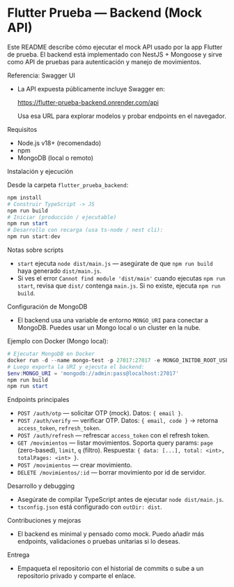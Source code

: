 # Flutter Prueba — Backend (Mock API)

Este README describe cómo ejecutar el mock API usado por la app Flutter de prueba. El backend está implementado con NestJS + Mongoose y sirve como API de pruebas para autenticación y manejo de movimientos.

Referencia: Swagger UI
- La API expuesta públicamente incluye Swagger en:

  https://flutter-prueba-backend.onrender.com/api

  Usa esa URL para explorar modelos y probar endpoints en el navegador.

Requisitos
- Node.js v18+ (recomendado)
- npm
- MongoDB (local o remoto)

Instalación y ejecución

Desde la carpeta `flutter_prueba_backend`:

```powershell
npm install
# Construir TypeScript -> JS
npm run build
# Iniciar (producción / ejecutable)
npm run start
# Desarrollo con recarga (usa ts-node / nest cli):
npm run start:dev
```

Notas sobre scripts
- `start` ejecuta `node dist/main.js` — asegúrate de que `npm run build` haya generado `dist/main.js`.
- Si ves el error `Cannot find module 'dist/main'` cuando ejecutas `npm run start`, revisa que `dist/` contenga `main.js`. Si no existe, ejecuta `npm run build`.

Configuración de MongoDB
- El backend usa una variable de entorno `MONGO_URI` para conectar a MongoDB. Puedes usar un Mongo local o un cluster en la nube.

Ejemplo con Docker (Mongo local):

```powershell
# Ejecutar MongoDB en Docker
docker run -d --name mongo-test -p 27017:27017 -e MONGO_INITDB_ROOT_USERNAME=admin -e MONGO_INITDB_ROOT_PASSWORD=pass mongo:6
# Luego exporta la URI y ejecuta el backend:
$env:MONGO_URI = 'mongodb://admin:pass@localhost:27017'
npm run build
npm run start
```

Endpoints principales
- `POST /auth/otp` — solicitar OTP (mock). Datos: `{ email }`.
- `POST /auth/verify` — verificar OTP. Datos: `{ email, code }` → retorna `access_token`, `refresh_token`.
- `POST /auth/refresh` — refrescar `access_token` con el refresh token.
- `GET /movimientos` — listar movimientos. Soporta query params: `page` (zero-based), `limit`, `q` (filtro). Respuesta: `{ data: [...], total: <int>, totalPages: <int> }`.
- `POST /movimientos` — crear movimiento.
- `DELETE /movimientos/:id` — borrar movimiento por id de servidor.

Desarrollo y debugging
- Asegúrate de compilar TypeScript antes de ejecutar `node dist/main.js`.
- `tsconfig.json` está configurado con `outDir: dist`.

Contribuciones y mejoras
- El backend es minimal y pensado como mock. Puedo añadir más endpoints, validaciones o pruebas unitarias si lo deseas.

Entrega
- Empaqueta el repositorio con el historial de commits o sube a un repositorio privado y comparte el enlace.
